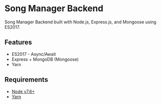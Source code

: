 # Song Manager Backend

Song Manager Backend built with Node.js, Express.js, and Mongoose using ES2017.

## Features

- ES2017 - Async/Await
- Express + MongoDB (Mongoose)
- Yarn

## Requirements

- [Node v7.6+](https://nodejs.org/en/download/current/)
- [Yarn](https://yarnpkg.com/en/docs/install)
